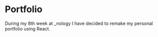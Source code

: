 
# Portfolio

During my 8th week at _nology I have decided to remake my personal portfolio using React. 
